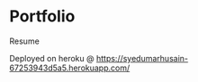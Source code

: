 # Portfolio
Resume  

 
Deployed on heroku @ https://syedumarhusain-67253943d5a5.herokuapp.com/
 
 
